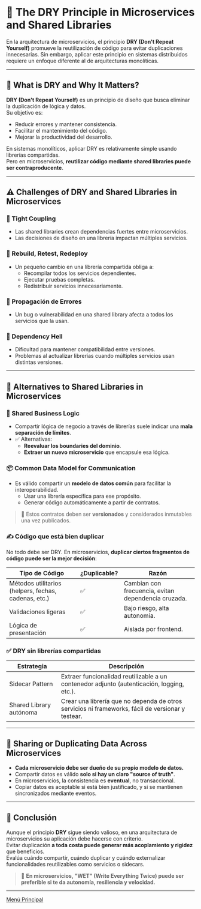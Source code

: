 # 🧬 The DRY Principle in Microservices and Shared Libraries

En la arquitectura de microservicios, el principio **DRY (Don't Repeat Yourself)** promueve la reutilización de código para evitar duplicaciones innecesarias. Sin embargo, aplicar este principio en sistemas distribuidos requiere un enfoque diferente al de arquitecturas monolíticas.

---

## 📌 What is DRY and Why It Matters?

**DRY (Don't Repeat Yourself)** es un principio de diseño que busca eliminar la duplicación de lógica y datos.  
Su objetivo es:

- Reducir errores y mantener consistencia.
- Facilitar el mantenimiento del código.
- Mejorar la productividad del desarrollo.

En sistemas monolíticos, aplicar DRY es relativamente simple usando librerías compartidas.  
Pero en microservicios, **reutilizar código mediante shared libraries puede ser contraproducente**.

---

## ⚠️ Challenges of DRY and Shared Libraries in Microservices

### 🔗 Tight Coupling
- Las shared libraries crean dependencias fuertes entre microservicios.
- Las decisiones de diseño en una librería impactan múltiples servicios.

### 🔄 Rebuild, Retest, Redeploy
- Un pequeño cambio en una librería compartida obliga a:
  - Recompilar todos los servicios dependientes.
  - Ejecutar pruebas completas.
  - Redistribuir servicios innecesariamente.

### 🐛 Propagación de Errores
- Un bug o vulnerabilidad en una shared library afecta a todos los servicios que la usan.

### 🧩 Dependency Hell
- Dificultad para mantener compatibilidad entre versiones.
- Problemas al actualizar librerías cuando múltiples servicios usan distintas versiones.

---

## 🔄 Alternatives to Shared Libraries in Microservices

### 🚫 Shared Business Logic
- Compartir lógica de negocio a través de librerías suele indicar una **mala separación de límites**.
- ✅ Alternativas:
  - **Reevaluar los boundaries del dominio**.
  - **Extraer un nuevo microservicio** que encapsule esa lógica.

### 📦 Common Data Model for Communication

- Es válido compartir un **modelo de datos común** para facilitar la interoperabilidad.
  - Usar una librería específica para ese propósito.
  - Generar código automáticamente a partir de contratos.

> 🔐 Estos contratos deben ser **versionados** y considerados inmutables una vez publicados.

### ✍️ Código que está bien duplicar

No todo debe ser DRY. En microservicios, **duplicar ciertos fragmentos de código puede ser la mejor decisión**:

| Tipo de Código | ¿Duplicable? | Razón |
|----------------|---------------|--------|
| Métodos utilitarios (helpers, fechas, cadenas, etc.) | ✅ | Cambian con frecuencia, evitan dependencia cruzada. |
| Validaciones ligeras | ✅ | Bajo riesgo, alta autonomía. |
| Lógica de presentación | ✅ | Aislada por frontend. |

### ✅ DRY sin librerías compartidas

| Estrategia           | Descripción |
|----------------------|-------------|
| Sidecar Pattern      | Extraer funcionalidad reutilizable a un contenedor adjunto (autenticación, logging, etc.). |
| Shared Library autónoma | Crear una librería que no dependa de otros servicios ni frameworks, fácil de versionar y testear. |

---

## 🔁 Sharing or Duplicating Data Across Microservices

- **Cada microservicio debe ser dueño de su propio modelo de datos.**
- Compartir datos es válido **solo si hay un claro "source of truth"**.
- En microservicios, la consistencia es **eventual**, no transaccional.
- Copiar datos es aceptable si está bien justificado, y si se mantienen sincronizados mediante eventos.

---

## 🧠 Conclusión

Aunque el principio **DRY** sigue siendo valioso, en una arquitectura de microservicios su aplicación debe hacerse con criterio.  
Evitar duplicación **a toda costa puede generar más acoplamiento y rigidez** que beneficios.  
Evalúa cuándo compartir, cuándo duplicar y cuándo externalizar funcionalidades reutilizables como servicios o sidecars.

> 🔧 **En microservicios, "WET" (Write Everything Twice) puede ser preferible si te da autonomía, resiliencia y velocidad.**

---

[Menú Principal](https://github.com/wilfredoha/microservices-event_driven-architecture)